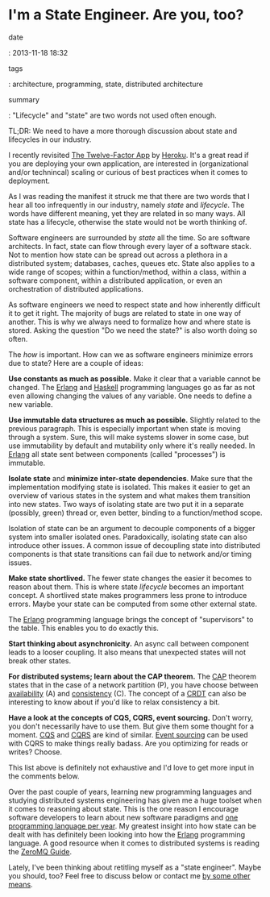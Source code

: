 I'm a State Engineer. Are you, too?
===================================

date

:   2013-11-18 18:32

tags

:   architecture, programming, state, distributed architecture

summary

:   "Lifecycle" and "state" are two words not used often enough.

TL;DR: We need to have a more thorough discussion about state and
lifecycles in our industry.

I recently revisited [The Twelve-Factor App](http://12factor.net) by
[Heroku](https://www.heroku.com). It's a great read if you are deploying
your own application, are interested in (organizational and/or
technincal) scaling or curious of best practices when it comes to
deployment.

As I was reading the manifest it struck me that there are two words that
I hear all too infrequently in our industry, namely *state* and
*lifecycle*. The words have different meaning, yet they are related in
so many ways. All state has a lifecycle, otherwise the state would not
be worth thinking of.

Software engineers are surrounded by *state* all the time. So are
software architects. In fact, state can flow through every layer of a
software stack. Not to mention how state can be spread out across a
plethora in a distributed system; databases, caches, queues etc. State
also applies to a wide range of scopes; within a function/method, within
a class, within a software component, within a distributed application,
or even an orchestration of distributed applications.

As software engineers we need to respect state and how inherently
difficult it to get it right. The majority of bugs are related to state
in one way of another. This is why we always need to formalize how and
where state is stored. Asking the question "Do we need the state?" is
also worth doing so often.

The *how* is important. How can we as software engineers minimize errors
due to state? Here are a couple of ideas:

**Use constants as much as possible.** Make it clear that a variable
cannot be changed. The [Erlang](http://www.erlang.org) and
[Haskell](http://www.haskell.org) programming languages go as far as not
even allowing changing the values of any variable. One needs to define a
new variable.

**Use immutable data structures as much as possible.** Slightly related
to the previous paragraph. This is especially important when state is
moving through a system. Sure, this will make systems slower in some
case, but use immutability by default and mutability only where it's
really needed. In [Erlang](http://www.erlang.org) all state sent between
components (called "processes") is immutable.

**Isolate state** and **minimize inter-state dependencies**. Make sure
that the implementation modifying state is isolated. This makes it
easier to get an overview of various states in the system and what makes
them transition into new states. Two ways of isolating state are two put
it in a separate (possibly, green) thread or, even better, binding to a
function/method scope.

Isolation of state can be an argument to decouple components of a bigger
system into smaller isolated ones. Paradoxically, isolating state can
also introduce other issues. A common issue of decoupling state into
distributed components is that state transitions can fail due to network
and/or timing issues.

**Make state shortlived.** The fewer state changes the easier it becomes
to reason about them. This is where state *lifecycle* becomes an
important concept. A shortlived state makes programmers less prone to
introduce errors. Maybe your state can be computed from some other
external state.

The [Erlang](http://www.erlang.org) programming language brings the
concept of "supervisors" to the table. This enables you to do exactly
this.

**Start thinking about asynchronicity.** An async call between component
leads to a looser coupling. It also means that unexpected states will
not break other states.

**For distributed systems; learn about the CAP theorem.** The
[CAP](https://en.wikipedia.org/wiki/CAP_theorem) theorem states that in
the case of a network partition (P), you have choose between
[availability](http://basho.com/riak/) (A) and
[consistency](https://github.com/coreos/etcd) (C). The concept of a
[CRDT](http://pagesperso-systeme.lip6.fr/Marc.Shapiro/papers/RR-6956.pdf)
can also be interesting to know about if you'd like to relax consistency
a bit.

**Have a look at the concepts of CQS, CQRS, event sourcing.** Don't
worry, you don't necessarily have to use them. But give them some
thought for a moment.
[CQS](https://en.wikipedia.org/wiki/Command%E2%80%93query_separation)
and [CQRS](http://martinfowler.com/bliki/CQRS.html) are kind of similar.
[Event sourcing](http://martinfowler.com/eaaDev/EventSourcing.html) can
be used with CQRS to make things really badass. Are you optimizing for
reads or writes? Choose.

This list above is definitely not exhaustive and I'd love to get more
input in the comments below.

Over the past couple of years, learning new programming languages and
studying distributed systems engineering has given me a huge toolset
when it comes to reasoning about state. This is the one reason I
encourage software developers to learn about new software paradigms and
[one programming language per
year](http://blog.teamtreehouse.com/learn-a-new-programming-language-every-year).
My greatest insight into how state can be dealt with has definitely been
looking into how the [Erlang](http://www.erlang.org) programming
language. A good resource when it comes to distributed systems is
reading the [ZeroMQ Guide](http://zguide.zeromq.org/page:all).

Lately, I've been thinking about retitling myself as a "state engineer".
Maybe you should, too? Feel free to discuss below or contact me [by some
other means](|filename|pages/about-me.rst).
